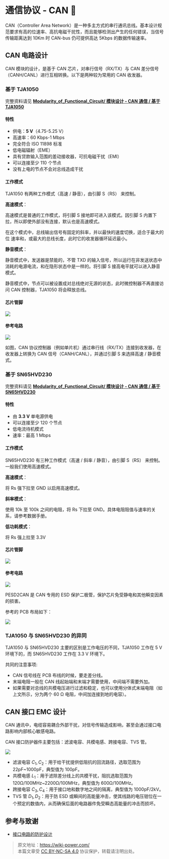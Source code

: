 # 通信协议 - CAN 🚧

CAN（Controller Area Network）是一种多主方式的串行通讯总线。基本设计规范要求有高的位速率、高抗电磁干扰性，而且能够检测出产生的任何错误，当信号传输距离达到 10Km 时 CAN-bus 仍可提供高达 5Kbps 的数据传输速率。

## CAN 电路设计

CAN 模块的设计，是基于 CAN 芯片，对串行信号（RX/TX）与 CAN 差分信号（CANH/CANL）进行互相转换。以下是两种较为常用的 CAN 收发器。

### 基于 TJA1050

完整资料请见 [**Modularity_of_Functional_Circuit/ 模块设计 - CAN 通信 / 基于 TJA1050**](https://github.com/linyuxuanlin/Modularity_of_Functional_Circuit/tree/master/%E6%A8%A1%E5%9D%97%E8%AE%BE%E8%AE%A1-CAN%E9%80%9A%E4%BF%A1/%E5%9F%BA%E4%BA%8ETJA1050)

#### 特性

- 供电：**5 V**（4.75-5.25 V）
- 高速率：60 Kbps-1 Mbps
- 完全符合 ISO 11898 标准
- 低电磁辐射（EME）
- 具有贷款输入范围的差动接收器，可抗电磁干扰（EMI）
- 可以连接至少 110 个节点
- 没有上电的节点不会对总线造成干扰

#### 工作模式

TJA1050 有两种工作模式（高速 / 静音），由引脚 S（RS） 来控制。

**高速模式**：

高速模式是普通的工作模式，将引脚 S 接地即可进入该模式。因引脚 S 内置下拉，所以即使外部没有连接，默认也是高速模式。

在这个模式中，总线输出信号有固定的斜率，并以最快的速度切换，适合于最大的位
速率和，或最大的总线长度，此时它的收发器循环延迟最小。

**静音模式**：

静音模式中，发送器是禁能的，不管 TXD 的输入信号，所以运行在非发送状态中消耗的电源电流，和在隐形状态中是一样的。将引脚 S 接高电平就可以进入静音模式。

静音模式中，节点可以被设置成对总线绝对无源的状态，此时微控制器不再直接访问 CAN 控制器，TJA1050 将会释放总线。

#### 芯片管脚

![](https://wiki-media-1253965369.cos.ap-guangzhou.myqcloud.com/img/20210607102222.png)

#### 参考电路

![](https://wiki-media-1253965369.cos.ap-guangzhou.myqcloud.com/img/20210607115611.png)

如图，CAN 协议控制器（例如单片机）通过串行线（RX/TX）连接到收发器，在收发器上转换为 CAN 信号（CANH/CANL），并通过引脚 S 来选择高速 / 静音模式。

### 基于 SN65HVD230

完整资料请见 [**Modularity_of_Functional_Circuit/ 模块设计 - CAN 通信 / 基于 SN65HVD230**](https://github.com/linyuxuanlin/Modularity_of_Functional_Circuit/tree/master/%E6%A8%A1%E5%9D%97%E8%AE%BE%E8%AE%A1-CAN%E9%80%9A%E4%BF%A1/%E5%9F%BA%E4%BA%8ESN65HVD230)

#### 特性

- 由 **3.3 V** 单电源供电
- 可以连接至少 120 个节点
- 低电流待机模式
- 速率：最高 1 Mbps

#### 工作模式

SN65HVD230 有三种工作模式（高速 / 斜率 / 静音），由引脚 S（RS） 来控制。一般我们使用高速模式。

**高速模式**：

将 Rs 强下拉至 GND 以启用高速模式。

**斜率模式**：

使用 10k 至 100k 之间的电阻，将 Rs 下拉至 GND。具体电阻阻值与速率的关系，请参考数据手册。

**低功耗模式**：

将 Rs 强上拉至 3.3V

#### 芯片管脚

![](https://wiki-media-1253965369.cos.ap-guangzhou.myqcloud.com/img/20210607155539.png)

#### 参考电路

![](https://wiki-media-1253965369.cos.ap-guangzhou.myqcloud.com/img/20210607171051.png)

PESD2CAN 是 CAN 专用的 ESD 保护二极管，保护芯片免受静电和其他瞬变因素的损害。

参考的 PCB 布局如下：

![](https://wiki-media-1253965369.cos.ap-guangzhou.myqcloud.com/img/20210607171427.png)

### TJA1050 与 SN65HVD230 的异同

TJA1050 与 SN65HVD230 主要的区别是工作电压的不同，TJA1050 工作在 5 V 环境下的，而 SN65HVD230 工作在 3.3 V 环境下。

共同的注意事项:

- CAN 信号线在 PCB 布线的时候，要走差分线。
- 末端电阻一般在 CAN 线起始端和末端才需要使用，中间端不需要外加。
- 如果需要对总线的共模电压进行过滤和稳定，也可以使用分体式末端电阻（如上文所示，分为两个 60 Ω 电阻，中间加连接到地的电容）。

## CAN 接口 EMC 设计

CAN 通讯中，电缆容易耦合外部干扰，对信号传输造成影响，甚至会通过接口电路影响内部核心敏感电路。

CAN 接口防护器件主要包括：滤波电容、共模电感、跨接电容、TVS 管。

![](https://wiki-media-1253965369.cos.ap-guangzhou.myqcloud.com/img/20211220134905.png)

- 滤波电容 $C_1,C_2$：用于给干扰提供低阻抗的回流路径，选取范围为 22pF~1000pF，典型值为 100pF。
- 共模电感 $L_1$：用于滤除差分线上的共模干扰，阻抗选取范围为 120Ω/100MHz~2200Ω/100MHz，典型值为 600Ω/100MHz。
- 跨接电容 $C_3,C_4$：用于接口地和数字地之间的隔离，典型值为 1000pF/2kV。
- TVS 管 $D_1,D_2$：用于防 ESD 或瞬间的高能量冲击，使其线路的电压钳位在一个预定的数值内，从而确保后面的电路器件免受瞬态高能量的冲击而损坏。

## 参考与致谢

- [接口电路的防护设计](https://blog.csdn.net/weixin_40877615/article/details/94381422)

> 原文地址：<https://wiki-power.com/>  
> 本篇文章受 [CC BY-NC-SA 4.0](https://creativecommons.org/licenses/by/4.0/deed.zh) 协议保护，转载请注明出处。
